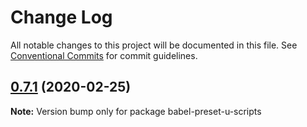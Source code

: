 # Change Log

All notable changes to this project will be documented in this file.
See [Conventional Commits](https://conventionalcommits.org) for commit guidelines.

## [0.7.1](https://github.com/jr-codes/u/compare/v0.7.0...v0.7.1) (2020-02-25)

**Note:** Version bump only for package babel-preset-u-scripts
